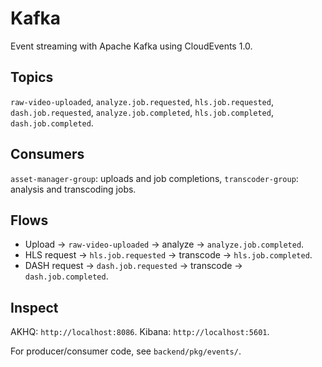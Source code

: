 # Kafka

Event streaming with Apache Kafka using CloudEvents 1.0.

## Topics
`raw-video-uploaded`, `analyze.job.requested`, `hls.job.requested`, `dash.job.requested`, `analyze.job.completed`, `hls.job.completed`, `dash.job.completed`.

## Consumers
`asset-manager-group`: uploads and job completions, `transcoder-group`: analysis and transcoding jobs.

## Flows
- Upload → `raw-video-uploaded` → analyze → `analyze.job.completed`.
- HLS request → `hls.job.requested` → transcode → `hls.job.completed`.
- DASH request → `dash.job.requested` → transcode → `dash.job.completed`.

## Inspect
AKHQ: `http://localhost:8086`. Kibana: `http://localhost:5601`.

For producer/consumer code, see `backend/pkg/events/`.
